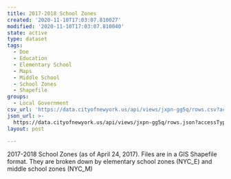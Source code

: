 ```yaml
---
title: 2017-2018 School Zones
created: '2020-11-10T17:03:07.810027'
modified: '2020-11-10T17:03:07.810040'
state: active
type: dataset
tags:
  - Doe
  - Education
  - Elementary School
  - Maps
  - Middle School
  - School Zones
  - Shapefile
groups:
  - Local Government
csv_url: 'https://data.cityofnewyork.us/api/views/jxpn-gg5q/rows.csv?accessType=DOWNLOAD'
json_url: >-
  https://data.cityofnewyork.us/api/views/jxpn-gg5q/rows.json?accessType=DOWNLOAD
layout: post

---
```

2017-2018 School Zones (as of April 24, 2017). Files are in a GIS Shapefile format. They are broken down by elementary school zones (NYC_E) and middle school zones (NYC_M)
